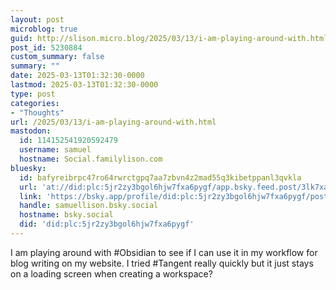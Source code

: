 ```yaml
---
layout: post
microblog: true
guid: http://slison.micro.blog/2025/03/13/i-am-playing-around-with.html
post_id: 5230884
custom_summary: false
summary: ""
date: 2025-03-13T01:32:30-0000
lastmod: 2025-03-13T01:32:30-0000
type: post
categories:
- "Thoughts"
url: /2025/03/13/i-am-playing-around-with.html
mastodon:
  id: 114152541920592479
  username: samuel
  hostname: Social.familylison.com
bluesky:
  id: bafyreibrpc47ro64rwrctgpq7aa7zbvn4z2mad55q3kibetppanl3qvkla
  url: 'at://did:plc:5jr2zy3bgol6hjw7fxa6pygf/app.bsky.feed.post/3lk7xa3sozz2s'
  link: 'https://bsky.app/profile/did:plc:5jr2zy3bgol6hjw7fxa6pygf/post/3lk7xa3sozz2s'
  handle: samuellison.bsky.social
  hostname: bsky.social
  did: 'did:plc:5jr2zy3bgol6hjw7fxa6pygf'
---
```

I am playing around with #Obsidian to see if I can use it in my workflow for blog writing on my website. I tried #Tangent really quickly but it just stays on a loading screen when creating a workspace?
